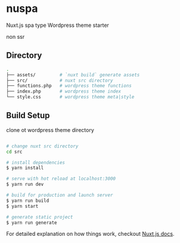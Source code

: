 # nuspa

Nuxt.js spa type Wordpress theme starter

non ssr

## Directory

```bash
.
├── assets/         # `nuxt build` generate assets
├── src/            # nuxt src directory
├── functions.php   # wordpress theme functions
├── index.php       # wordpress theme index
└── style.css       # wordpress theme meta|style
```

## Build Setup

clone ot wordpress theme directory

```bash

# change nuxt src directory
cd src

# install dependencies
$ yarn install

# serve with hot reload at localhost:3000
$ yarn run dev

# build for production and launch server
$ yarn run build
$ yarn start

# generate static project
$ yarn run generate
```

For detailed explanation on how things work, checkout [Nuxt.js docs](https://nuxtjs.org).
